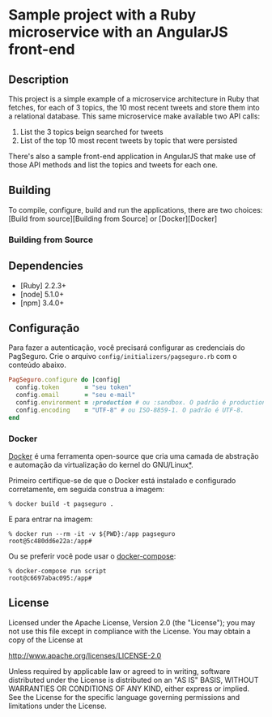 # Sample project with a Ruby microservice with an AngularJS front-end

## Description

This project is a simple example of a microservice architecture in Ruby that fetches, for each of 3 topics, the 10 most recent tweets and store them into a relational database. This same microservice make available two API calls:

1. List the 3 topics beign searched for tweets
2. List of the top 10 most recent tweets by topic that were persisted

There's also a sample front-end application in AngularJS that make use of those API methods and list the topics and tweets for each one.

## Building

  To compile, configure, build and run the applications, there are two choices: [Build from source][Building from Source] or [Docker][Docker] 

### Building from Source

## Dependencies

 - [Ruby] 2.2.3+
 - [node] 5.1.0+
 - [npm] 3.4.0+
 
## Configuração

Para fazer a autenticação, você precisará configurar as credenciais do PagSeguro. Crie o arquivo `config/initializers/pagseguro.rb` com o conteúdo abaixo.

```ruby
PagSeguro.configure do |config|
  config.token       = "seu token"
  config.email       = "seu e-mail"
  config.environment = :production # ou :sandbox. O padrão é production.
  config.encoding    = "UTF-8" # ou ISO-8859-1. O padrão é UTF-8.
end
```

### Docker

[Docker](http://www.docker.com/) é uma ferramenta open-source que cria uma
camada de abstração e automação da virtualização do kernel do
GNU/Linux[\*](https://en.wikipedia.org/wiki/Docker_(software)).

Primeiro certifique-se de que o Docker está instalado e configurado
corretamente, em seguida construa a imagem:

    % docker build -t pagseguro .

E para entrar na imagem:

    % docker run --rm -it -v ${PWD}:/app pagseguro
    root@5c480dd6e22a:/app#

Ou se preferir você pode usar o
[docker-compose](https://docs.docker.com/compose/):

    % docker-compose run script
    root@c6697abac095:/app#

## License

Licensed under the Apache License, Version 2.0 (the "License"); you may not use this file except in compliance with the License. You may obtain a copy of the License at

http://www.apache.org/licenses/LICENSE-2.0

Unless required by applicable law or agreed to in writing, software distributed under the License is distributed on an "AS IS" BASIS, WITHOUT WARRANTIES OR CONDITIONS OF ANY KIND, either express or implied. See the License for the specific language governing permissions and limitations under the License.
